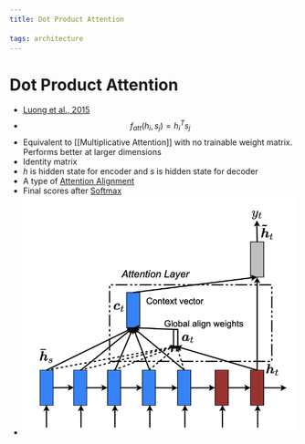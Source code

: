 ```yaml
---
title: Dot Product Attention

tags: architecture 
---
```


# Dot Product Attention
- [Luong et al., 2015](https://arxiv.org/pdf/1508.04025.pdf)
- $$f_{att}(h_{i}, s_{j}) = h_{i}^{T}s_{j}$$
- Equivalent to [[Multiplicative Attention]] with no trainable weight matrix. Performs better at larger dimensions
- Identity matrix
- $h$ is hidden state for encoder and $s$ is hidden state for decoder
- A type of [Attention Alignment](Attention%20Alignment.md)
- Final scores after [Softmax](Softmax.md)
- ![](assets/Pasted%20image%2020220621174933.png)


























